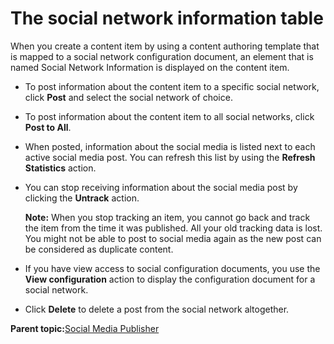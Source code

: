 # The social network information table 

When you create a content item by using a content authoring template that is mapped to a social network configuration document, an element that is named Social Network Information is displayed on the content item.

-   To post information about the content item to a specific social network, click **Post** and select the social network of choice.
-   To post information about the content item to all social networks, click **Post to All**.
-   When posted, information about the social media is listed next to each active social media post. You can refresh this list by using the **Refresh Statistics** action.
-   You can stop receiving information about the social media post by clicking the **Untrack** action.

    **Note:** When you stop tracking an item, you cannot go back and track the item from the time it was published. All your old tracking data is lost. You might not be able to post to social media again as the new post can be considered as duplicate content.

-   If you have view access to social configuration documents, you use the **View configuration** action to display the configuration document for a social network.
-   Click **Delete** to delete a post from the social network altogether.

**Parent topic:**[Social Media Publisher ](../wcm/wcm_sm.md)

